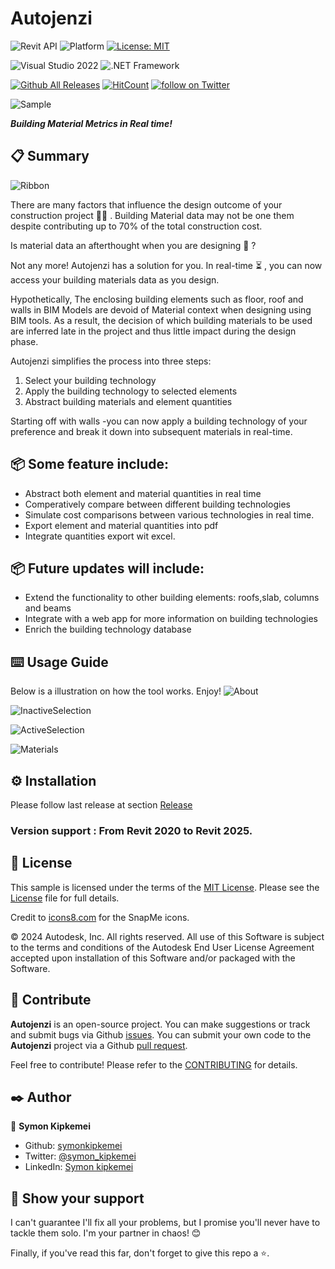 ﻿
# Autojenzi
![Revit API](https://img.shields.io/badge/Revit%20API%202025-blue.svg) ![Platform](https://img.shields.io/badge/platform-Windows-lightgray.svg) [![License: MIT](https://img.shields.io/badge/License-MIT-yellow.svg)](https://opensource.org/licenses/MIT)


![Visual Studio 2022](https://img.shields.io/badge/Visual_Studio_2022-yellow) ![.NET Framework](https://img.shields.io/badge/.NET_8.0-yellow)


[![Github All Releases](https://img.shields.io/github/downloads/symonkipkemei/Autojenzi/total?color=blue&label=Download)]()
[![HitCount](https://hits.dwyl.com/symonkipkemei/Autojenzi.svg?style=flat-square)](http://hits.dwyl.com/symonkipkemei/Autojenzi)
<a href="https://twitter.com/intent/follow?screen_name=symon_kipkemei">
<img src="https://img.shields.io/twitter/follow/symon_kipkemei?style=social&logo=twitter"
alt="follow on Twitter"></a>


![Sample](src/Addin/Resources/Sample.jpg)

***Building Material Metrics in Real time!***

 
## 📋 Summary

![Ribbon](src/Addin/Resources/Ribbon.png)

There are many factors that influence the design outcome of your construction project 👷‍♂️ .
Building Material data may not be one them despite contributing up to 70% of the total 
construction cost.

Is material data an afterthought when you are designing 🤔 ?

Not any more! Autojenzi has a solution for you. In real-time ⏳ , you can now access your 
building materials data as you design.

Hypothetically, The enclosing building elements such as floor, roof and walls in BIM Models
are devoid of Material context when designing using BIM tools. As a result, the decision of 
which building materials to be used are inferred late in the project and thus little impact 
during the design phase.

Autojenzi simplifies the process into three steps:
1. Select your building technology 
2. Apply the building technology to selected elements
3. Abstract building materials and element quantities

Starting off with walls -you can now apply a building technology of your preference and break it down 
into subsequent materials in real-time. 


## 📦 Some feature include:

- Abstract both element and material quantities in real time
- Comperatively compare between different building technologies
- Simulate cost comparisons between various technologies in real time.
- Export element and material quantities into pdf
- Integrate	quantities export wit excel.


## 📦 Future updates will include:

 -  Extend the functionality to other building elements: roofs,slab, columns and beams
 -  Integrate with a web app for more information on building technologies
 -  Enrich the building technology database


 ## ⌨️ Usage Guide

Below is a illustration on how the tool works. Enjoy!
![About](src/Addin/Resources/About.png)

![InactiveSelection](src/Addin/Resources/InactiveSelection.png)

![ActiveSelection](src/Addin/Resources/ActiveSelection.png)

![Materials](src/Addin/Resources/Materials.png)





## ⚙️ Installation
Please follow last release at section [Release](https://github.com/symonkipkemei/Autojenzi/releases)


### Version support : From Revit 2020 to Revit 2025.


## 📄 License

This sample is licensed under the terms of the [MIT License](http://opensource.org/licenses/MIT). Please see the [License](License.md) file for full details.

Credit to [icons8.com](https://icons8.com) for the SnapMe icons.

© 2024 Autodesk, Inc.  All rights reserved. All use of this Software is subject to the terms and conditions of the Autodesk End User License Agreement accepted upon installation of this Software and/or packaged with the Software.


## 🍚 Contribute

**Autojenzi** is an open-source project. You can make suggestions or track and submit bugs via Github [issues](https://docs.github.com/en/issues/tracking-your-work-with-issues/creating-an-issue). You can submit your own code to the **Autojenzi** project via a Github [pull request](https://docs.github.com/en/pull-requests/collaborating-with-pull-requests/proposing-changes-to-your-work-with-pull-requests/about-pull-requests).

Feel free to contribute!
Please refer to the [CONTRIBUTING](CONTRIBUTING.md) for details.


## ✒️ Author

👤 **Symon Kipkemei**

- Github: [symonkipkemei](https://github.com/symonkipkemei)
- Twitter: [@symon_kipkemei](https://twitter.com/symon_kipkemei)
- LinkedIn: [Symon kipkemei](https://www.linkedin.com/in/symon-kipkemei/)


## 🙏 Show your support


I can't guarantee I'll fix all your problems, but I promise you'll never have to tackle them solo. 
I'm your partner in chaos! 😊

Finally, if you've read this far, don't forget to give this repo a ⭐️. 


